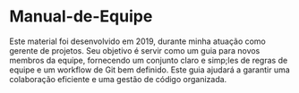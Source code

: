 # Manual-de-Equipe

Este material foi desenvolvido em 2019, durante minha atuação como gerente de projetos. Seu objetivo é servir como um guia para novos membros da equipe, fornecendo um conjunto claro e simp;les de regras de equipe e um workflow de Git bem definido. Este guia ajudará a garantir uma colaboração eficiente e uma gestão de código organizada.

